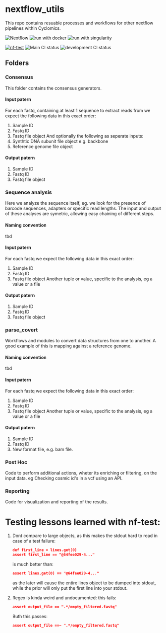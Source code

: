 # nextflow_utils

This repo contains resuable processes and workflows for other nextflow pipelines within Cyclomics.

[![Nextflow](https://img.shields.io/badge/nextflow%20DSL2-%E2%89%A523.04.0-23aa62.svg)](https://www.nextflow.io/)
[![run with docker](https://img.shields.io/badge/run%20with-docker-0db7ed?labelColor=000000&logo=docker)](https://www.docker.com/)
[![run with singularity](https://img.shields.io/badge/run%20with-singularity-1d355c.svg?labelColor=000000)](https://sylabs.io/docs/)

[![nf-test](https://img.shields.io/badge/tested_with-nf--test-337ab7.svg)](https://code.askimed.com/nf-test)
![Main CI status](https://github.com/cyclomics/nextflow_utils/actions/workflows/check_input_data.yml/badge.svg)
![development CI status](https://github.com/cyclomics/nextflow_utils/actions/workflows/check_input_data.yml/badge.svg)

## Folders

### Consensus
This folder contains the consensus generators.

#### Input patern
For each fastq, containing at least 1 sequence to extract reads from we expect the following data in  this exact order:
1. Sample ID
1. Fastq ID
1. Fastq file object
And optionally the following as seperate inputs:
1. Synthtic DNA subunit file object e.g. backbone
1. Reference genome file object

#### Output patern 
1. Sample ID
1. Fastq ID
1. Fastq file object

### Sequence analysis
Here we analyze the sequence itself, eg. we look for the presence of barcode sequences, adapters or specific read lengths.
The input and output of these analyses are symetric, allowing easy chaining of different steps.

#### Naming convention
tbd

#### Input patern
For each fastq we expect the following data in  this exact order:
1. Sample ID
1. Fastq ID
1. Fastq file object
Another tuple or value, specific to the analysis, eg a value or a file

#### Output patern
1. Sample ID
1. Fastq ID
1. Fastq file object

### parse_covert
Workflows and modules to convert data structures from one to another. A good example of this is mapping against a reference genome. 

#### Naming convention
tbd

#### Input patern
For each fastq we expect the following data in  this exact order:
1. Sample ID
1. Fastq ID
1. Fastq file object
Another tuple or value, specific to the analysis, eg a value or a file

#### Output patern
1. Sample ID
1. Fastq ID
1. New format file, e.g. bam file.

### Post Hoc
Code to perform additional actions, wheter its enriching or filtering, on the input data. eg Checking cosmic id's in a vcf using an API. 

### Reporting
Code for visualization and reporting of the results.


# Testing lessons learned with nf-test:

1. Dont compare to large objects, as this makes the stdout hard to read in case of a test failure:
    ```json
    def first_line = lines.get(0)
    assert first_line == "@64fee029-4..."
    ```
    is much better than:
    ```json
    assert lines.get(0) == "@64fee029-4..."
    ```
    as the later will cause the entire lines object to be dumped into stdout, while the prior will only put the first line into your stdout.

2. Regex is kinda weird and undocumented: this fails:
    ```json
    assert output_file == ".*/empty_filtered.fastq"
    ```
    Buth this passes:
    ```json
    assert output_file ==~ ".*/empty_filtered.fastq"
    ```

